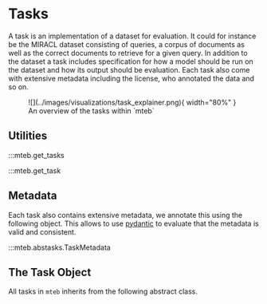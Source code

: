 # Tasks

A task is an implementation of a dataset for evaluation. It could for instance be the MIRACL dataset consisting of queries, a corpus of documents 
as well as the correct documents to retrieve for a given query. In addition to the dataset a task includes specification for how a model should be run on the dataset and how its output should be evaluation. Each task also come with extensive metadata including the license, who annotated the data and so on.

<figure markdown="span">
    ![](../images/visualizations/task_explainer.png){ width="80%" }
    <figcaption>An overview of the tasks within `mteb`</figcaption>
</figure>

## Utilities

:::mteb.get_tasks

:::mteb.get_task

## Metadata

Each task also contains extensive metadata, we annotate this using the following object. This allows to use [pydantic](https://docs.pydantic.dev/latest/) to evaluate that the 
metadata is valid and consistent. 

:::mteb.abstasks.TaskMetadata



## The Task Object

All tasks in `mteb` inherits from the following abstract class.

<!-- 
TODO: we probably need to hide some of the method and potentially add a docstring to the class.
-->


